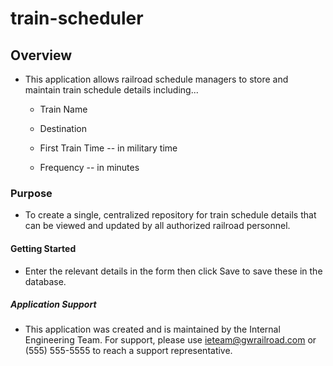 # train-scheduler

## Overview
* This application allows railroad schedule managers to store and maintain train schedule details including...
  * Train Name

  * Destination

  * First Train Time -- in military time

  * Frequency -- in minutes

### Purpose
* To create a single, centralized repository for train schedule details that can be viewed and updated by all authorized railroad personnel.

#### Getting Started
* Enter the relevant details in the form then click Save to save these in the database.

##### Application Support
* This application was created and is maintained by the Internal Engineering Team. For support, please use ieteam@gwrailroad.com or (555) 555-5555 to reach a support representative.
